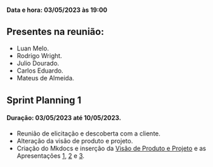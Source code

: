 #### Data e hora: 03/05/2023 às 19:00

## Presentes na reunião:

- Luan Melo.
- Rodrigo Wright.
- Julio Dourado.
- Carlos Eduardo.
- Mateus de Almeida.

## Sprint Planning 1

#### Duração: 03/05/2023 até 10/05/2023.

- Reunião de elicitação e descoberta com a cliente.
- Alteração da visão de produto e projeto.
- Criação do Mkdocs e inserção da [Visão de Produto e Projeto](../../../entregas/unidade1/VisaoProdutoProjeto/) e as Apresentações [1](../../Seminarios/Apresentacao1), [2](../../Seminarios/Apresentacao2) e [3](../../Seminarios/Apresentacao3).





